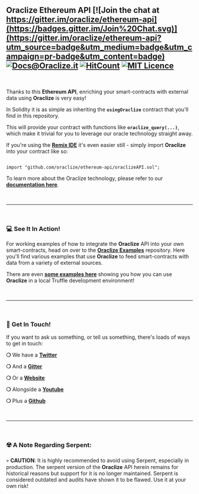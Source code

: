 ## Oraclize Ethereum API [![Join the chat at https://gitter.im/oraclize/ethereum-api](https://badges.gitter.im/Join%20Chat.svg)](https://gitter.im/oraclize/ethereum-api?utm_source=badge&utm_medium=badge&utm_campaign=pr-badge&utm_content=badge) [![Docs@Oraclize.it](https://camo.githubusercontent.com/5e89710c6ae9ce0da822eec138ee1a2f08b34453/68747470733a2f2f696d672e736869656c64732e696f2f62616467652f646f63732d536c6174652d627269676874677265656e2e737667)](http://docs.oraclize.it) [![HitCount](http://hits.dwyl.io/oraclize/ethereum-api.svg)](http://hits.dwyl.io/oraclize/ethereum-api) [![MIT Licence](https://badges.frapsoft.com/os/mit/mit.svg?v=103)](https://opensource.org/licenses/mit-license.php)

&nbsp;

Thanks to this __Ethereum API__, enriching your smart-contracts with external data using __Oraclize__ is very easy!

In Solidity it is as simple as inheriting the __`usingOraclize`__ contract that you'll find in this repository.

This will provide your contract with functions like __`oraclize_query(...)`__, which make it trivial for you to leverage our oracle technology straight away.

If you're using the __[Remix IDE](http://remix.ethereum.org)__ it's even easier still - simply import __Oraclize__ into your contract like so:

```solidity

import "github.com/oraclize/ethereum-api/oraclizeAPI.sol";

```

To learn more about the Oraclize technology, please refer to our __[documentation here](https://docs.oraclize.it)__.

&nbsp;

***

&nbsp;

### :computer: See It In Action!

For working examples of how to integrate the __Oraclize__ API into your own smart-contracts, head on over to the __[Oraclize Examples](https://github.com/oraclize/ethereum-examples)__ repository. Here you'll find various examples that use __Oraclize__ to feed smart-contracts with data from a variety of external sources.

There are even __[some examples here](https://github.com/oraclize/ethereum-examples/tree/master/solidity/truffle-examples)__ showing you how you can use __Oraclize__ in a local Truffle development environment!

&nbsp;

***

&nbsp;

### :mega: __Get In Touch!__

If you want to ask us something, or tell us something, there's loads of ways to get in touch:

__❍__ We have a __[Twitter](https://twitter.com/oraclizeit)__

__❍__ And a __[Gitter](https://gitter.im/oraclize/ethereum-api)__

__❍__ Or a __[Website](https://oraclize.it)__

__❍__ Alongside a __[Youtube](https://www.youtube.com/channel/UCjVjCheDbMel-x-JYeGazcQ)__

__❍__ Plus a __[Github](https://github.com/oraclize)__

&nbsp;

***

&nbsp;

### :radioactive: __A Note Regarding Serpent:__

:skull: __CAUTION__: It is highly recommended to avoid using Serpent, especially in production. The serpent version of the __Oraclize__ API herein remains for historical reasons but support for it is no longer maintained. Serpent is considered outdated and audits have shown it to be flawed. Use it at your own risk!
